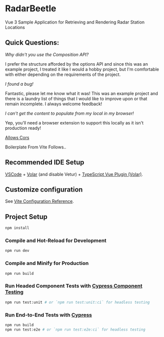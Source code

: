 # RadarBeetle

Vue 3 Sample Application for Retrieving and Rendering Radar Station Locations

## Quick Questions:

*Why didn't you use the Composition API?*

I prefer the structure afforded by the options API and since this was an example project, I treated it like I would a hobby project, but I'm comfortable with either depending on the requirements of the project. 

*I found a bug!*

Fantastic, please let me know what it was! This was an example project and there is a laundry list of things that I would like to improve upon or that remain incomplete. I always welcome feedback!

*I can't get the content to populate from my local in my browser!*

Yep, you'll need a browser extension to support this locally as it isn't production ready!

[Allows Cors](https://chrome.google.com/webstore/detail/allow-cors-access-control/lhobafahddgcelffkeicbaginigeejlf?hl=en)



Boilerplate From Vite Follows..

## Recommended IDE Setup

[VSCode](https://code.visualstudio.com/) + [Volar](https://marketplace.visualstudio.com/items?itemName=Vue.volar) (and disable Vetur) + [TypeScript Vue Plugin (Volar)](https://marketplace.visualstudio.com/items?itemName=Vue.vscode-typescript-vue-plugin).

## Customize configuration

See [Vite Configuration Reference](https://vitejs.dev/config/).

## Project Setup

```sh
npm install
```

### Compile and Hot-Reload for Development

```sh
npm run dev
```

### Compile and Minify for Production

```sh
npm run build
```

### Run Headed Component Tests with [Cypress Component Testing](https://on.cypress.io/component)

```sh
npm run test:unit # or `npm run test:unit:ci` for headless testing
```

### Run End-to-End Tests with [Cypress](https://www.cypress.io/)

```sh
npm run build
npm run test:e2e # or `npm run test:e2e:ci` for headless testing
```
